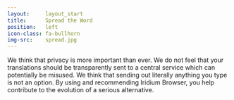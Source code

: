 ```yaml
---
layout:		layout_start
title:		Spread the Word
position:	left
icon-class: fa-bullhorn
img-src:	spread.jpg
---
```

We think that privacy is more important than ever. We do not feel that your translations should be transparently sent to a central service which can potentially be misused. We think that sending out literally anything you type is not an option. By using and recommending Iridium Browser, you help contribute to the evolution of a serious alternative.